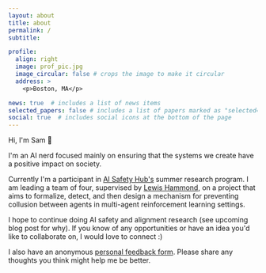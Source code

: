 ```yaml
---
layout: about
title: about
permalink: /
subtitle:

profile:
  align: right
  image: prof_pic.jpg
  image_circular: false # crops the image to make it circular
  address: >
    <p>Boston, MA</p>

news: true  # includes a list of news items
selected_papers: false # includes a list of papers marked as "selected={true}"
social: true  # includes social icons at the bottom of the page
---
```


Hi, I'm Sam 🙂

I'm an AI nerd focused mainly on ensuring that the systems we create have a positive impact on society.

Currently I'm a participant in [AI Safety Hub's](https://www.aisafetyhub.org/research-programme/about) summer research program. I am leading a team of four, supervised by [Lewis Hammond](https://www.lewishammond.com), on a project that aims to formalize, detect, and then design a mechanism for preventing collusion between agents in multi-agent reinforcement learning settings.

<!-- I am also a Research Assistant in the [Frankel Lab at MIT](http://fraenkel.mit.edu). The project I'm focused on involves fine-tuning a large language model for metabolomics research. -->

I hope to continue doing AI safety and alignment research (see upcoming blog post for why).
If you know of any opportunities or have an idea you'd like to collaborate on, I would love to connect :)

I also have an anonymous [personal feedback form](https://forms.gle/ybak3sXFoCJ4BbqS9). Please share any thoughts you think might help me be better.
